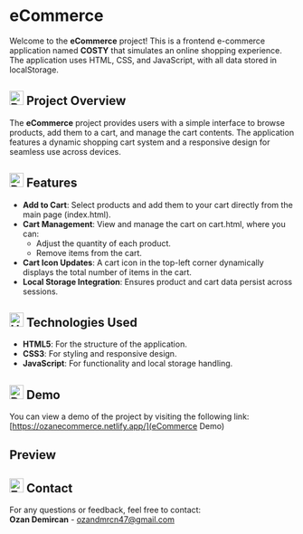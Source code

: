 # eCommerce
Welcome to the **eCommerce** project! This is a frontend e-commerce application named **COSTY** that simulates an online shopping experience. The application uses HTML, CSS, and JavaScript, with all data stored in localStorage.

## <img src="https://raw.githubusercontent.com/Tarikul-Islam-Anik/Animated-Fluent-Emojis/master/Emojis/Activities/Bullseye.png" alt="Bullseye" width="25" height="25" /> Project Overview
The **eCommerce** project provides users with a simple interface to browse products, add them to a cart, and manage the cart contents. The application features a dynamic shopping cart system and a responsive design for seamless use across devices.

## <img src="https://raw.githubusercontent.com/Tarikul-Islam-Anik/Animated-Fluent-Emojis/master/Emojis/Travel%20and%20places/Rocket.png" alt="Rocket" width="25" height="25" /> Features
- **Add to Cart**: Select products and add them to your cart directly from the main page (index.html).
- **Cart Management**: View and manage the cart on cart.html, where you can:
  - Adjust the quantity of each product.
  - Remove items from the cart.
- **Cart Icon Updates**: A cart icon in the top-left corner dynamically displays the total number of items in the cart.
- **Local Storage Integration**: Ensures product and cart data persist across sessions.

## <img src="https://raw.githubusercontent.com/Tarikul-Islam-Anik/Animated-Fluent-Emojis/master/Emojis/Objects/Hammer%20and%20Wrench.png" alt="Hammer and Wrench" width="25" height="25" /> Technologies Used
- **HTML5**: For the structure of the application.
- **CSS3**: For styling and responsive design.
- **JavaScript**: For functionality and local storage handling.

## <img src="https://raw.githubusercontent.com/Tarikul-Islam-Anik/Animated-Fluent-Emojis/master/Emojis/Objects/Desktop%20Computer.png" alt="Desktop Computer" width="25" height="25" /> Demo
You can view a demo of the project by visiting the following link:  
[https://ozanecommerce.netlify.app/](eCommerce Demo)

## Preview


## <img src="https://raw.githubusercontent.com/Tarikul-Islam-Anik/Animated-Fluent-Emojis/master/Emojis/Objects/E-Mail.png" alt="E-Mail" width="25" height="25" /> Contact
For any questions or feedback, feel free to contact:  
**Ozan Demircan** - ozandmrcn47@gmail.com
